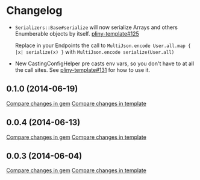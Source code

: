# Changelog

* `Serializers::Base#serialize` will now serialize Arrays and others Enumberable objects by itself.
  [pliny-template#125](https://github.com/interagent/pliny-template/pull/125)

  Replace in your Endpoints the call to `MultiJson.encode User.all.map { |x| serialize(x) }` with `MultiJson.encode serialize(User.all)`
* New CastingConfigHelper pre casts env vars, so you don't have to at all the call sites.
  See [pliny-template#131](https://github.com/interagent/pliny-template/pull/131) for how to use it.

## 0.1.0 (2014-06-19)

[Compare changes in gem](https://github.com/interagent/pliny/compare/v0.0.4...v0.1.0)
[Compare changes in template](https://github.com/interagent/pliny-template/compare/v0.0.4...v0.1.0)

## 0.0.4 (2014-06-13)

[Compare changes in gem](https://github.com/interagent/pliny/compare/v0.0.3...v0.0.4)
[Compare changes in template](https://github.com/interagent/pliny-template/compare/v0.0.3...v0.0.4)

## 0.0.3 (2014-06-04)

[Compare changes in gem](https://github.com/interagent/pliny/compare/v0.0.1...v0.0.3)
[Compare changes in template](https://github.com/interagent/pliny-template/compare/v0.0.1...v0.0.3)
